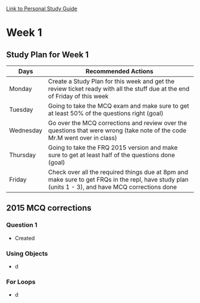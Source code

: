 [Link to Personal Study Guide]()

# **Week 1**

## Study Plan for Week 1

| Days | Recommended Actions |
| ------ | ----- |
| Monday | Create a Study Plan for this week and get the review ticket ready with all the stuff due at the end of Friday of this week | 
| Tuesday | Going to take the MCQ exam and make sure to get at least 50% of the questions right (goal) |
| Wednesday | Go over the MCQ corrections and review over the questions that were wrong (take note of the code Mr.M went over in class) |  
| Thursday | Going to take the FRQ 2015 version and make sure to get at least half of the questions done (goal) | 
| Friday | Check over all the required things due at 8pm and make sure to get FRQs in the repl, have study plan (units 1 - 3), and have MCQ corrections done | 

## 2015 MCQ corrections  

### **Question 1**
* Created 

### **Using Objects**
* d

### **For Loops**
* d

